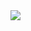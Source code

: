 <img src="https://github-readme-stats.vercel.app/api?username=jallpatell&show_icons=true&show=reviews,prs_merged,prs_merged_percentage&theme=dark" />
